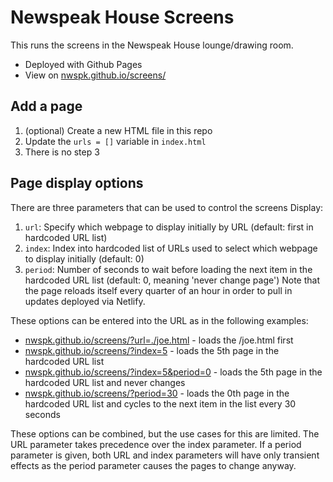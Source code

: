 # Newspeak House Screens

This runs the screens in the Newspeak House lounge/drawing room.
- Deployed with Github Pages
- View on [nwspk.github.io/screens/](https://nwspk.github.io/screens/)

## Add a page
1. (optional) Create a new HTML file in this repo
2. Update the `urls = []` variable in `index.html`
3. There is no step 3

## Page display options
There are three parameters that can be used to control the screens Display:
1. `url`: Specify which webpage to display initially by URL (default: first in hardcoded URL list)
2. `index`: Index into hardcoded list of URLs used to select which webpage to display initially (default: 0)
3. `period`: Number of seconds to wait before loading the next item in the hardcoded URL list (default: 0, meaning 'never change page')
Note that the page reloads itself every quarter of an hour in order to pull in updates deployed via Netlify.

These options can be entered into the URL as in the following examples:
- [nwspk.github.io/screens/?url=./joe.html](https://nwspk.github.io/screens/?url=./joe.html) - loads the /joe.html first
- [nwspk.github.io/screens/?index=5](https://nwspk.github.io/screens/?index=5) - loads the 5th page in the hardcoded URL list
- [nwspk.github.io/screens/?index=5&period=0](https://nwspk.github.io/screens/?index=5&period=0) - loads the 5th page in the hardcoded URL list and never changes
- [nwspk.github.io/screens/?period=30](https://nwspk.github.io/screens/?period=30) - loads the 0th page in the hardcoded URL list and cycles to the next item in the list every 30 seconds

These options can be combined, but the use cases for this are limited. The URL parameter takes precedence over the index parameter. If a period parameter is given, both URL and index parameters will have only transient effects as the period parameter causes the pages to change anyway.
